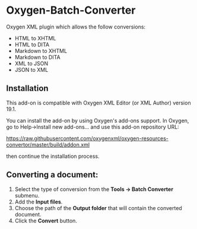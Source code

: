 # Oxygen-Batch-Converter
Oxygen XML plugin which allows the follow conversions:  

* HTML to XHTML
* HTML to DITA
* Markdown to XHTML
* Markdown to DITA
* XML to JSON
* JSON to XML


## Installation

This add-on is compatible with Oxygen XML Editor (or XML Author) version 19.1. 

You can install the add-on by using Oxygen's add-ons support. In Oxygen, go to Help->Install new add-ons... and use this add-on repository URL:

https://raw.githubusercontent.com/oxygenxml/oxygen-resources-convertor/master/build/addon.xml

then continue the installation process.


## Converting a document:

1. Select the type of conversion from the **Tools -> Batch Converter** submenu.
2. Add the **Input files**.
3. Choose the path of the **Output folder** that will contain the converted document.
4. Click the **Convert** button.
